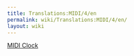 ```yaml
---
title: Translations:MIDI/4/en
permalink: wiki/Translations:MIDI/4/en/
layout: wiki
---
```


[MIDI Clock](/wiki/MIDI_Clock "wikilink")
